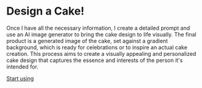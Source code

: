 # Design a Cake\!

Once I have all the necessary information, I create a detailed prompt and use an AI image generator to bring the cake design to life visually. The final product is a generated image of the cake, set against a gradient background, which is ready for celebrations or to inspire an actual cake creation. This process aims to create a visually appealing and personalized cake design that captures the essence and interests of the person it's intended for.

[Start using](https://chat.openai.com/g/g-GhBeYxbQS)